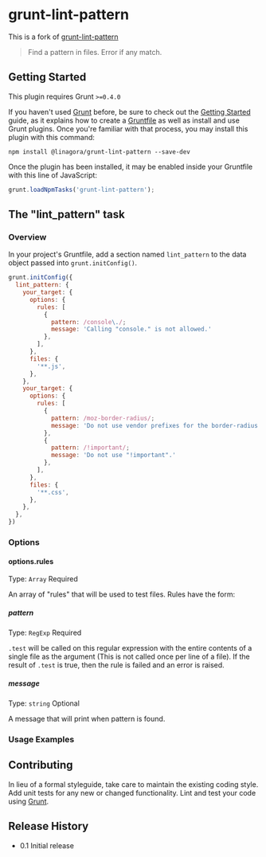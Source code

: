 # grunt-lint-pattern

This is a fork of [grunt-lint-pattern](https://github.com/chrisdanford/grunt-lint-pattern)

> Find a pattern in files.  Error if any match.

## Getting Started
This plugin requires Grunt `>=0.4.0`

If you haven't used [Grunt](http://gruntjs.com/) before, be sure to check out the [Getting Started](http://gruntjs.com/getting-started) guide, as it explains how to create a [Gruntfile](http://gruntjs.com/sample-gruntfile) as well as install and use Grunt plugins. Once you're familiar with that process, you may install this plugin with this command:

```shell
npm install @linagora/grunt-lint-pattern --save-dev
```

Once the plugin has been installed, it may be enabled inside your Gruntfile with this line of JavaScript:

```js
grunt.loadNpmTasks('grunt-lint-pattern');
```

## The "lint_pattern" task

### Overview
In your project's Gruntfile, add a section named `lint_pattern` to the data object passed into `grunt.initConfig()`.

```js
grunt.initConfig({
  lint_pattern: {
    your_target: {
      options: {
        rules: [
          {
            pattern: /console\./;
            message: 'Calling "console." is not allowed.'
          },
        ],
      },
      files: {
        '**.js',
      },
    },
    your_target: {
      options: {
        rules: [
          {
            pattern: /moz-border-radius/;
            message: 'Do not use vendor prefixes for the border-radius property.'
          },
          {
            pattern: /!important/;
            message: 'Do not use "!important".'
          },
        ],
      },
      files: {
        '**.css',
      },
    },
  },
})
```

### Options

#### options.rules
Type: `Array`
Required

An array of "rules" that will be used to test files.  Rules have the form:

##### pattern
Type: `RegExp`
Required

`.test` will be called on this regular expression with the entire contents of a single file as the argument (This is not called once per line of a file).  If the result of `.test` is true, then the rule is failed and an error is raised.

##### message
Type: `string`
Optional

A message that will print when pattern is found.

### Usage Examples

## Contributing
In lieu of a formal styleguide, take care to maintain the existing coding style. Add unit tests for any new or changed functionality. Lint and test your code using [Grunt](http://gruntjs.com/).

## Release History
* 0.1 Initial release
